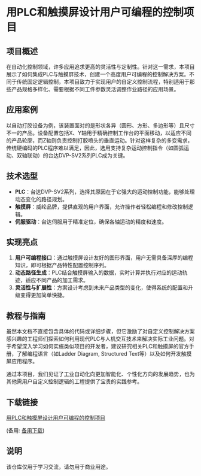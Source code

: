 # 用PLC和触摸屏设计用户可编程的控制项目

## 项目概述

在自动化控制领域，许多应用追求更高的灵活性与定制性。针对这一需求，本项目展示了如何集成PLC与触摸屏技术，创建一个高度用户可编程的控制解决方案。不同于传统固定逻辑控制，本项目致力于实现用户的自定义控制流程，特别适用于那些产品规格多样化、需要根据不同工件参数灵活调整作业路径的应用场景。

## 应用案例

以自动打胶设备为例，该装置面对的是形状各异（圆形、方形、多边形等）且尺寸不一的产品。设备配置包括X、Y轴用于精确控制工作台的平面移动，以适应不同的产品轮廓，而Z轴则负责控制打胶喷头的垂直运动。针对这样复杂的多变需求，传统硬编码的PLC程序难以满足，因此，选用支持复杂运动控制指令（如圆弧运动、双轴联动）的台达DVP-SV2系列PLC成为关键。

## 技术选型

- **PLC**：台达DVP-SV2系列，选择其原因在于它强大的运动控制功能，能够处理动态变化的路径规划。
- **触摸屏**：威纶品牌，提供直观的用户界面，允许操作者轻松编程和修改控制逻辑。
- **伺服驱动**：台达伺服用于精准定位，确保各轴运动的精度和速度。

## 实现亮点

1. **用户可编程接口**：通过触摸屏设计友好的图形界面，用户无需具备深厚的编程知识，即可根据产品特性配置控制序列。
2. **动态路径生成**：PLC结合触摸屏输入的数据，实时计算并执行对应的运动轨迹，适应不同产品的加工需求。
3. **灵活性与扩展性**：方案设计考虑到未来产品类型的变化，使得系统的配置和升级变得更加简单快捷。

## 教程与指南

虽然本文档不直接包含具体的代码或详细步骤，但它激励了对自定义控制解决方案感兴趣的工程师们探索如何利用现代PLC与人机交互技术来解决实际工业问题。对于希望深入学习如何实施类似项目的开发者，建议研究相关PLC和触摸屏的官方手册，了解编程语言（如Ladder Diagram, Structured Text等）以及如何开发触摸屏应用程序。

通过本项目，我们见证了工业自动化向更加智能化、个性化方向的发展趋势，也为其他需用户自定义控制逻辑的工程提供了宝贵的实践参考。

## 下载链接
[用PLC和触摸屏设计用户可编程的控制项目](https://pan.quark.cn/s/f5a6f20e4c12) 

(备用: [备用下载](https://pan.baidu.com/s/1HP1kTGqc6BQfPVraN6pYBQ?pwd=1234))

## 说明

该仓库仅用于学习交流，请勿用于商业用途。
